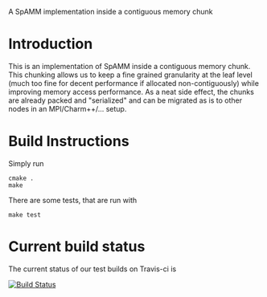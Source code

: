 A SpAMM implementation inside a contiguous memory chunk

# Introduction

This is an implementation of SpAMM inside a contiguous memory
chunk. This chunking allows us to keep a fine grained granularity at
the leaf level (much too fine for decent performance if allocated
non-contiguously) while improving memory access performance. As a neat
side effect, the chunks are already packed and "serialized" and can be
migrated as is to other nodes in an MPI/Charm++/... setup.

# Build Instructions

Simply run

~~~
cmake .
make
~~~

There are some tests, that are run with

~~~
make test
~~~

# Current build status

The current status of our test builds on Travis-ci is

[![Build Status](https://travis-ci.org/FreeON/spamm-chunk.svg?branch=master)](https://travis-ci.org/FreeON/spamm-chunk)
